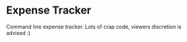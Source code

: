 # Expense Tracker

Command line expense tracker. Lots of crap code, viewers discretion is advised :)